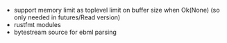 * support memory limit as toplevel limit on buffer size when Ok(None) (so only needed in futures/Read version)
* rustfmt modules
* bytestream source for ebml parsing

